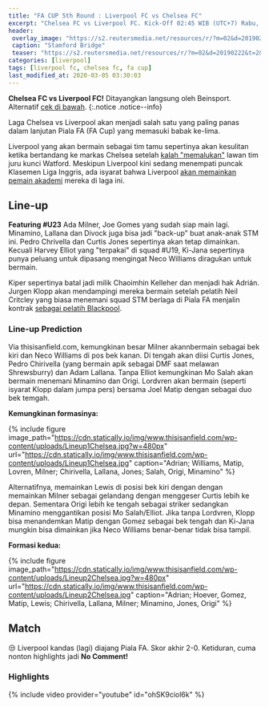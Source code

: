 ```yaml
---
title: "FA CUP 5th Round : Liverpool FC vs Chelsea FC" 
excerpt: "Chelsea FC vs Liverpool FC. Kick-Off 02:45 WIB (UTC+7) Rabu, 4 Maret 2020. Skor akhir: 2-0"
header:
 overlay_image: "https://s2.reutersmedia.net/resources/r/?m=02&d=20190222&t=2&i=1359255499&w=1200&r=LYNXNPEF1L0WD" 
 caption: "Stamford Bridge"
 teaser: "https://s2.reutersmedia.net/resources/r/?m=02&d=20190222&t=2&i=1359255499&w=480&r=LYNXNPEF1L0WD"
categories: [liverpool]
tags: [liverpool fc, chelsea fc, fa cup]
last_modified_at: 2020-03-05 03:30:03
---
```

**Chelsea FC vs Liverpool FC!** Ditayangkan langsung oleh Beinsport. Alternatif [cek di bawah](#live).
{:.notice .notice--info}

Laga Chelsea vs Liverpool akan menjadi salah satu yang paling panas dalam lanjutan Piala FA (FA Cup) yang memasuki babak ke-lima.

Liverpool yang akan bermain sebagai tim tamu sepertinya akan kesulitan ketika bertandang ke markas Chelsea setelah [kalah "memalukan"](https://www.catetan.pw/liverpool/away-vs-watford/) lawan tim juru kunci Watford. Meskipun Liverpool kini sedang menempati puncak Klasemen Liga Inggris, ada isyarat bahwa Liverpool [akan memainkan pemain akademi](https://www.catetan.pw/liverpool/fa-cup-home-vs-shrewsburry/) mereka di laga ini.

## Line-up

**Featuring #U23** Ada Milner, Joe Gomes yang sudah siap main lagi. Minamino, Lallana dan Divock juga bisa jadi "back-up" buat anak-anak STM ini. Pedro Chrivella dan Curtis Jones sepertinya akan tetap dimainkan. Kecuali Harvey Elliot yang "terpakai" di squad #U19, Ki-Jana sepertinya punya peluang untuk dipasang mengingat Neco Williams diragukan untuk bermain.

Kiper sepertinya batal jadi milik Chaoimhin Kelleher dan menjadi hak Adrián. Jurgen Klopp akan mendampingi mereka bermain setelah pelatih Neil Critcley yang biasa menemani squad STM berlaga di Piala FA menjalin kontrak [sebagai pelatih Blackpool](https://indonesia.liverpoolfc.com/news/indonesia-news/388948-neil-critchley-meninggalkan-posisinya-di-tim-liverpool-u23).

### Line-up Prediction

Via thisisanfield.com, kemungkinan besar Milner akannbermain sebagai bek kiri dan Neco Williams di pos bek kanan. Di tengah akan diisi Curtis Jones, Pedro Chirivella (yang bermain apik sebagai DMF saat melawan Shrewsburry) dan Adam Lallana. Tanpa Elliot kemungkinan Mo Salah akan bermain menemani Minamino dan Origi. Lordvren akan bermain (seperti isyarat Klopp dalam jumpa pers) bersama Joel Matip dengan sebagai duo bek temgah.

**Kemungkinan formasinya:**

{% include figure image_path="https://cdn.statically.io/img/www.thisisanfield.com/wp-content/uploads/Lineup1Chelsea.jpg?w=480px" url="https://cdn.statically.io/img/www.thisisanfield.com/wp-content/uploads/Lineup1Chelsea.jpg" caption="Adrian; Williams, Matip, Lovren, Milner; Chirivella, Lallana, Jones; Salah, Origi, Minamino" %}

Alternatifnya, memainkan Lewis di posisi bek kiri dengan dengan memainkan Milner sebagai gelandang dengan menggeser Curtis lebih ke depan. Sementara Origi lebih ke tengah sebagai striker sedangkan Minamino menggantikan posisi Mo Salah/Elliot. Jika tanpa Lordvren, Klopp bisa menandemkan Matip dengan Gomez sebagai bek tengah dan Ki-Jana mungkin bisa dimainkan jika Neco Williams benar-benar tidak bisa tampil.

**Formasi kedua:**

{% include figure image_path="https://cdn.statically.io/img/www.thisisanfield.com/wp-content/uploads/Lineup2Chelsea.jpg?w=480px" url="https://cdn.statically.io/img/www.thisisanfield.com/wp-content/uploads/Lineup2Chelsea.jpg" caption="Adrian; Hoever, Gomez, Matip, Lewis; Chirivella, Lallana, Milner; Minamino, Jones, Origi" %}

## Match

😒 Liverpool kandas (lagi) diajang Piala FA. Skor akhir 2-0. Ketiduran, cuma nonton highlights jadi **No Comment!**

### Highlights

{% include video provider="youtube" id="ohSK9ciol6k" %}
